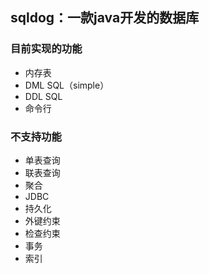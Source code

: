 ## sqldog：一款java开发的数据库

### 目前实现的功能
- 内存表
- DML SQL（simple）
- DDL SQL
- 命令行

### 不支持功能
- 单表查询
- 联表查询
- 聚合
- JDBC
- 持久化
- 外键约束
- 检查约束
- 事务
- 索引
